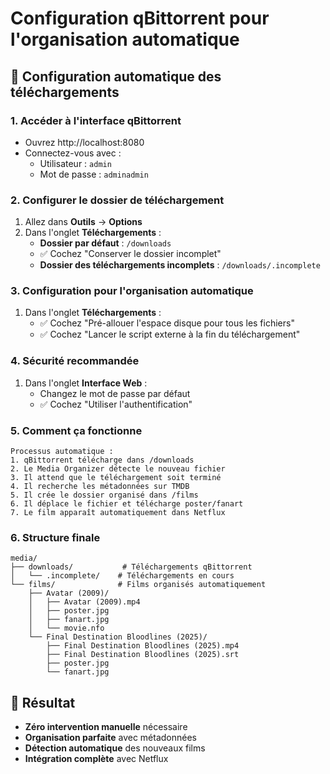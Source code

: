 # Configuration qBittorrent pour l'organisation automatique

## 🔧 Configuration automatique des téléchargements

### 1. Accéder à l'interface qBittorrent
- Ouvrez http://localhost:8080
- Connectez-vous avec :
  - Utilisateur : `admin`
  - Mot de passe : `adminadmin`

### 2. Configurer le dossier de téléchargement
1. Allez dans **Outils** → **Options**
2. Dans l'onglet **Téléchargements** :
   - **Dossier par défaut** : `/downloads`
   - ✅ Cochez "Conserver le dossier incomplet"
   - **Dossier des téléchargements incomplets** : `/downloads/.incomplete`

### 3. Configuration pour l'organisation automatique
1. Dans l'onglet **Téléchargements** :
   - ✅ Cochez "Pré-allouer l'espace disque pour tous les fichiers"
   - ✅ Cochez "Lancer le script externe à la fin du téléchargement"

### 4. Sécurité recommandée
1. Dans l'onglet **Interface Web** :
   - Changez le mot de passe par défaut
   - ✅ Cochez "Utiliser l'authentification"

### 5. Comment ça fonctionne

```
Processus automatique :
1. qBittorrent télécharge dans /downloads
2. Le Media Organizer détecte le nouveau fichier
3. Il attend que le téléchargement soit terminé
4. Il recherche les métadonnées sur TMDB
5. Il crée le dossier organisé dans /films
6. Il déplace le fichier et télécharge poster/fanart
7. Le film apparaît automatiquement dans Netflux
```

### 6. Structure finale
```
media/
├── downloads/           # Téléchargements qBittorrent
│   └── .incomplete/    # Téléchargements en cours
└── films/              # Films organisés automatiquement
    ├── Avatar (2009)/
    │   ├── Avatar (2009).mp4
    │   ├── poster.jpg
    │   ├── fanart.jpg
    │   └── movie.nfo
    └── Final Destination Bloodlines (2025)/
        ├── Final Destination Bloodlines (2025).mp4
        ├── Final Destination Bloodlines (2025).srt
        ├── poster.jpg
        └── fanart.jpg
```

## 🎯 Résultat
- **Zéro intervention manuelle** nécessaire
- **Organisation parfaite** avec métadonnées
- **Détection automatique** des nouveaux films
- **Intégration complète** avec Netflux 